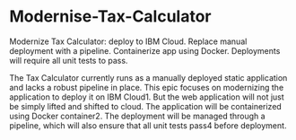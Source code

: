 # Modernise-Tax-Calculator
Modernize Tax Calculator: deploy to IBM Cloud. Replace manual deployment with a pipeline. Containerize app using Docker. Deployments will require all unit tests to pass.

The Tax Calculator currently runs as a manually deployed static application and lacks a robust pipeline in place. This epic focuses on modernizing the application to deploy it on IBM Cloud1. But the web application will not just be simply lifted and shifted to cloud. The application will be containerized using Docker container2. The deployment will be managed through a pipeline, which will also ensure that all unit tests pass4 before deployment.
